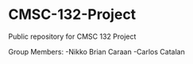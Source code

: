 # CMSC-132-Project
Public repository for CMSC 132 Project

Group Members:
-Nikko Brian Caraan
-Carlos Catalan